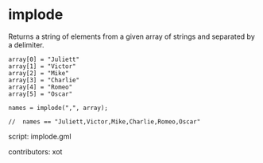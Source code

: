 implode
=======

Returns a string of elements from a given array
of strings and separated by a delimiter.

    array[0] = "Juliett"
    array[1] = "Victor"
    array[2] = "Mike"
    array[3] = "Charlie"
    array[4] = "Romeo"
    array[5] = "Oscar"
    
    names = implode(",", array);
    
    //  names == "Juliett,Victor,Mike,Charlie,Romeo,Oscar"

script: implode.gml

contributors: xot
